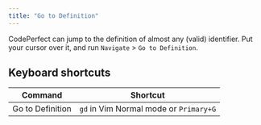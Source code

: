 ```yaml
---
title: "Go to Definition"
---
```


CodePerfect can jump to the definition of almost any (valid) identifier. Put
your cursor over it, and run `Navigate` &gt; `Go to Definition`.

## Keyboard shortcuts

| Command          | Shortcut                               |
| ---------------- | -------------------------------------- |
| Go to Definition | `gd` in Vim Normal mode or `Primary+G` |
